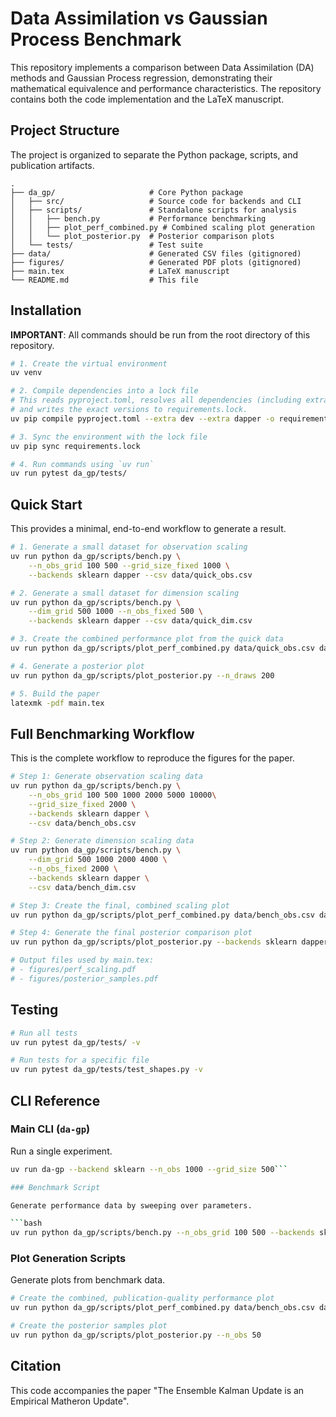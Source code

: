 
# Data Assimilation vs Gaussian Process Benchmark

This repository implements a comparison between Data Assimilation (DA) methods and Gaussian Process regression, demonstrating their mathematical equivalence and performance characteristics. The repository contains both the code implementation and the LaTeX manuscript.

## Project Structure

The project is organized to separate the Python package, scripts, and publication artifacts.

```
.
├── da_gp/                     # Core Python package
│   ├── src/                   # Source code for backends and CLI
│   ├── scripts/               # Standalone scripts for analysis
│   │   ├── bench.py           # Performance benchmarking
│   │   ├── plot_perf_combined.py # Combined scaling plot generation
│   │   └── plot_posterior.py  # Posterior comparison plots
│   └── tests/                 # Test suite
├── data/                      # Generated CSV files (gitignored)
├── figures/                   # Generated PDF plots (gitignored)
├── main.tex                   # LaTeX manuscript
└── README.md                  # This file
```

## Installation

**IMPORTANT**: All commands should be run from the root directory of this repository.

```bash
# 1. Create the virtual environment
uv venv

# 2. Compile dependencies into a lock file
# This reads pyproject.toml, resolves all dependencies (including extras),
# and writes the exact versions to requirements.lock.
uv pip compile pyproject.toml --extra dev --extra dapper -o requirements.lock

# 3. Sync the environment with the lock file
uv pip sync requirements.lock

# 4. Run commands using `uv run`
uv run pytest da_gp/tests/
```

## Quick Start

This provides a minimal, end-to-end workflow to generate a result.

```bash
# 1. Generate a small dataset for observation scaling
uv run python da_gp/scripts/bench.py \
    --n_obs_grid 100 500 --grid_size_fixed 1000 \
    --backends sklearn dapper --csv data/quick_obs.csv

# 2. Generate a small dataset for dimension scaling
uv run python da_gp/scripts/bench.py \
    --dim_grid 500 1000 --n_obs_fixed 500 \
    --backends sklearn dapper --csv data/quick_dim.csv

# 3. Create the combined performance plot from the quick data
uv run python da_gp/scripts/plot_perf_combined.py data/quick_obs.csv data/quick_dim.csv --out figures/quick_perf.pdf

# 4. Generate a posterior plot
uv run python da_gp/scripts/plot_posterior.py --n_draws 200

# 5. Build the paper
latexmk -pdf main.tex
```

## Full Benchmarking Workflow

This is the complete workflow to reproduce the figures for the paper.

```bash
# Step 1: Generate observation scaling data
uv run python da_gp/scripts/bench.py \
    --n_obs_grid 100 500 1000 2000 5000 10000\
    --grid_size_fixed 2000 \
    --backends sklearn dapper \
    --csv data/bench_obs.csv

# Step 2: Generate dimension scaling data
uv run python da_gp/scripts/bench.py \
    --dim_grid 500 1000 2000 4000 \
    --n_obs_fixed 2000 \
    --backends sklearn dapper \
    --csv data/bench_dim.csv

# Step 3: Create the final, combined scaling plot
uv run python da_gp/scripts/plot_perf_combined.py data/bench_obs.csv data/bench_dim.csv

# Step 4: Generate the final posterior comparison plot
uv run python da_gp/scripts/plot_posterior.py --backends sklearn dapper --n_obs 50

# Output files used by main.tex:
# - figures/perf_scaling.pdf
# - figures/posterior_samples.pdf
```

## Testing

```bash
# Run all tests
uv run pytest da_gp/tests/ -v

# Run tests for a specific file
uv run pytest da_gp/tests/test_shapes.py -v
```

## CLI Reference

### Main CLI (`da-gp`)

Run a single experiment.

```bash
uv run da-gp --backend sklearn --n_obs 1000 --grid_size 500```

### Benchmark Script

Generate performance data by sweeping over parameters.

```bash
uv run python da_gp/scripts/bench.py --n_obs_grid 100 500 --backends sklearn --csv data/results.csv
```

### Plot Generation Scripts

Generate plots from benchmark data.

```bash
# Create the combined, publication-quality performance plot
uv run python da_gp/scripts/plot_perf_combined.py data/bench_obs.csv data/bench_dim.csv

# Create the posterior samples plot
uv run python da_gp/scripts/plot_posterior.py --n_obs 50
```

## Citation

This code accompanies the paper "The Ensemble Kalman Update is an Empirical Matheron Update".